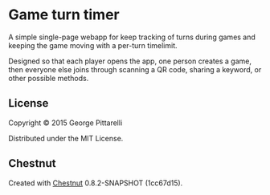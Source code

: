 # Game turn timer

A simple single-page webapp for keep tracking of turns during
games and keeping the game moving with a per-turn timelimit.

Designed so that each player opens the app, one person creates a game,
then everyone else joins through scanning a QR code, sharing a
keyword, or other possible methods.

## License

Copyright © 2015 George Pittarelli

Distributed under the MIT License.

## Chestnut

Created with [Chestnut](http://plexus.github.io/chestnut/) 0.8.2-SNAPSHOT (1cc67d15).
